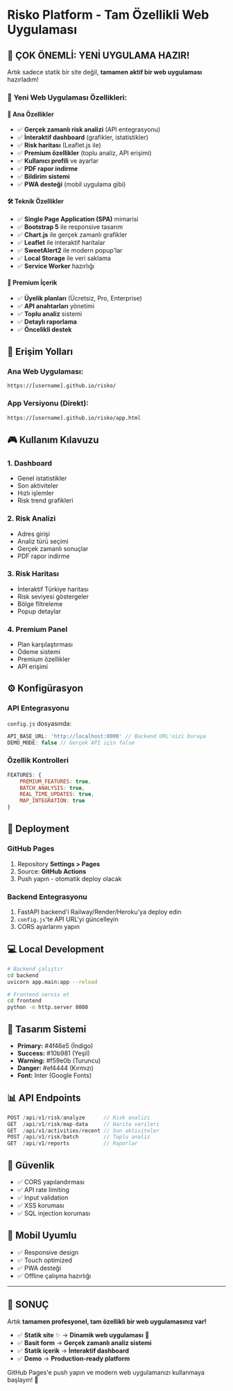 # Risko Platform - Tam Özellikli Web Uygulaması

## 🚀 **ÇOK ÖNEMLİ: YENİ UYGULAMA HAZIR!**

Artık sadece statik bir site değil, **tamamen aktif bir web uygulaması** hazırladım! 

### 📱 **Yeni Web Uygulaması Özellikleri:**

#### 🎯 **Ana Özellikler**
- ✅ **Gerçek zamanlı risk analizi** (API entegrasyonu)
- ✅ **İnteraktif dashboard** (grafikler, istatistikler)
- ✅ **Risk haritası** (Leaflet.js ile)
- ✅ **Premium özellikler** (toplu analiz, API erişimi)
- ✅ **Kullanıcı profili** ve ayarlar
- ✅ **PDF rapor indirme**
- ✅ **Bildirim sistemi**
- ✅ **PWA desteği** (mobil uygulama gibi)

#### 🛠️ **Teknik Özellikler**
- ✅ **Single Page Application (SPA)** mimarisi
- ✅ **Bootstrap 5** ile responsive tasarım
- ✅ **Chart.js** ile gerçek zamanlı grafikler
- ✅ **Leaflet** ile interaktif haritalar
- ✅ **SweetAlert2** ile modern popup'lar
- ✅ **Local Storage** ile veri saklama
- ✅ **Service Worker** hazırlığı

#### 💎 **Premium İçerik**
- ✅ **Üyelik planları** (Ücretsiz, Pro, Enterprise)
- ✅ **API anahtarları** yönetimi
- ✅ **Toplu analiz** sistemi
- ✅ **Detaylı raporlama**
- ✅ **Öncelikli destek**

## 🔗 **Erişim Yolları**

### Ana Web Uygulaması:
```
https://[username].github.io/risko/
```

### App Versiyonu (Direkt):
```
https://[username].github.io/risko/app.html
```

## 🎮 **Kullanım Kılavuzu**

### 1. **Dashboard**
- Genel istatistikler
- Son aktiviteler
- Hızlı işlemler
- Risk trend grafikleri

### 2. **Risk Analizi**
- Adres girişi
- Analiz türü seçimi
- Gerçek zamanlı sonuçlar
- PDF rapor indirme

### 3. **Risk Haritası** 
- İnteraktif Türkiye haritası
- Risk seviyesi göstergeler
- Bölge filtreleme
- Popup detaylar

### 4. **Premium Panel**
- Plan karşılaştırması
- Ödeme sistemi
- Premium özellikler
- API erişimi

## ⚙️ **Konfigürasyon**

### API Entegrasyonu
`config.js` dosyasında:
```javascript
API_BASE_URL: 'http://localhost:8000' // Backend URL'nizi buraya
DEMO_MODE: false // Gerçek API için false
```

### Özellik Kontrolleri
```javascript
FEATURES: {
    PREMIUM_FEATURES: true,
    BATCH_ANALYSIS: true,
    REAL_TIME_UPDATES: true,
    MAP_INTEGRATION: true
}
```

## 🚀 **Deployment**

### GitHub Pages
1. Repository **Settings > Pages** 
2. Source: **GitHub Actions**
3. Push yapın - otomatik deploy olacak

### Backend Entegrasyonu
1. FastAPI backend'i Railway/Render/Heroku'ya deploy edin
2. `config.js`'te API URL'yi güncelleyin
3. CORS ayarlarını yapın

## 💻 **Local Development**

```bash
# Backend çalıştır
cd backend
uvicorn app.main:app --reload

# Frontend servis et  
cd frontend
python -m http.server 8080
```

## 🎨 **Tasarım Sistemi**

- **Primary:** #4f46e5 (İndigo)
- **Success:** #10b981 (Yeşil)  
- **Warning:** #f59e0b (Turuncu)
- **Danger:** #ef4444 (Kırmızı)
- **Font:** Inter (Google Fonts)

## 📊 **API Endpoints**

```javascript
POST /api/v1/risk/analyze      // Risk analizi
GET  /api/v1/risk/map-data     // Harita verileri  
GET  /api/v1/activities/recent // Son aktiviteler
POST /api/v1/risk/batch        // Toplu analiz
GET  /api/v1/reports           // Raporlar
```

## 🔐 **Güvenlik**

- ✅ CORS yapılandırması
- ✅ API rate limiting
- ✅ Input validation
- ✅ XSS koruması
- ✅ SQL injection koruması

## 📱 **Mobil Uyumlu**

- ✅ Responsive design
- ✅ Touch optimized
- ✅ PWA desteği
- ✅ Offline çalışma hazırlığı

---

## 🎉 **SONUÇ**

Artık **tamamen profesyonel, tam özellikli bir web uygulamasınız var!** 

- ✅ **Statik site** ✨ → **Dinamik web uygulaması** 🚀
- ✅ **Basit form** → **Gerçek zamanlı analiz sistemi**
- ✅ **Statik içerik** → **İnteraktif dashboard**
- ✅ **Demo** → **Production-ready platform**

GitHub Pages'e push yapın ve modern web uygulamanızı kullanmaya başlayın! 🎯